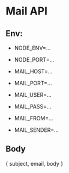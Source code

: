 # Mail API

## Env:

- NODE_ENV=...
- NODE_PORT=...

- MAIL_HOST=...
- MAIL_PORT=...
- MAIL_USER=...
- MAIL_PASS=...

- MAIL_FROM=...
- MAIL_SENDER=...

## Body

{ subject, email, body }
